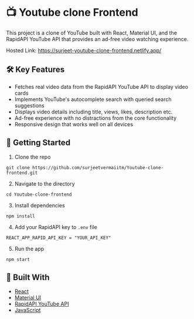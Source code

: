 # 📺 Youtube clone Frontend

This project is a clone of YouTube built with React, Material UI, and the RapidAPI YouTube API that provides an ad-free video watching experience.


Hosted Link: https://surjeet-youtube-clone-frontend.netlify.app/

## 🛠️ Key Features

- Fetches real video data from the RapidAPI YouTube API to display video cards
- Implements YouTube's autocomplete search with queried search suggestions
- Displays video details including title, views, likes, description etc. 
- Ad-free experience with no distractions from the core functionality
- Responsive design that works well on all devices

## 🚀 Getting Started

1. Clone the repo
```
git clone https://github.com/surjeetvermaiitm/Youtube-clone-frontend.git
```

2. Navigate to the directory 
```
cd Youtube-clone-frontend
```

3. Install dependencies
```
npm install
```

4. Add your RapidAPI key to `.env` file
```
REACT_APP_RAPID_API_KEY = "YOUR_API_KEY" 
```

5. Run the app
```
npm start
```

## 🧰 Built With

- [React](https://reactjs.org/)
- [Material UI](https://mui.com/)
- [RapidAPI YouTube API](https://rapidapi.com/ytdlfree/api/youtube-v31/)
- [JavaScript](https://developer.mozilla.org/en-US/docs/Web/JavaScript)




